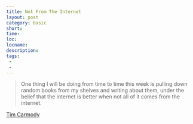 ```yaml
---
title: Not From The Internet
layout: post
category: basic
short: 
time: 
loc: 
locname: 
description: 
tags: 
 -
 -
---
```


> One thing I will be doing from time to time this week is pulling down random books from my shelves and writing about them, under the belief that the internet is better when not all of it comes from the internet.

[Tim Carmody][1]

[1]: http://kottke.org/11/05/fuck-you-pay-me-simonides-of-keos

